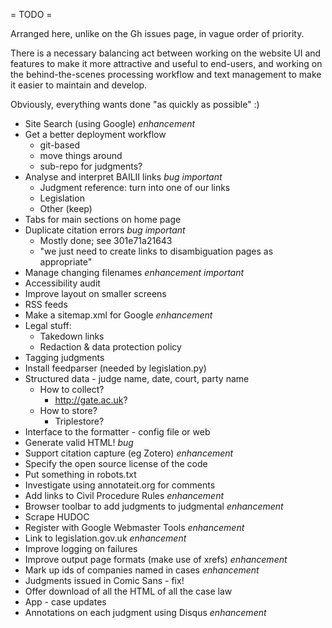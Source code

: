 = TODO =

Arranged here, unlike on the Gh issues page, in vague order of priority.

There is a necessary balancing act between working on the website UI and
features to make it more attractive and useful to end-users, and working
on the behind-the-scenes processing workflow and text management to make
it easier to maintain and develop.

Obviously, everything wants done "as quickly as possible" :)

* Site Search (using Google) *enhancement*
* Get a better deployment workflow
    - git-based
    - move things around
    - sub-repo for judgments?
* Analyse and interpret BAILII links *bug* *important*
    - Judgment reference: turn into one of our links
    - Legislation
    - Other (keep)
* Tabs for main sections on home page
* Duplicate citation errors *bug* *important*
    - Mostly done; see 301e71a21643
    - "we just need to create links to disambiguation pages as appropriate"
* Manage changing filenames *enhancement* *important*
* Accessibility audit
* Improve layout on smaller screens
* RSS feeds
* Make a sitemap.xml for Google *enhancement*
* Legal stuff:
    * Takedown links
    * Redaction & data protection policy
* Tagging judgments
* Install feedparser (needed by legislation.py)
* Structured data - judge name, date, court, party name
    * How to collect?
        * http://gate.ac.uk?
    * How to store?
        * Triplestore?
* Interface to the formatter - config file or web
* Generate valid HTML! *bug*
* Support citation capture (eg Zotero) *enhancement*
* Specify the open source license of the code
* Put something in robots.txt
* Investigate using annotateit.org for comments
* Add links to Civil Procedure Rules *enhancement*
* Browser toolbar to add judgments to judgmental *enhancement*
* Scrape HUDOC
* Register with Google Webmaster Tools *enhancement*
* Link to legislation.gov.uk *enhancement*
* Improve logging on failures
* Improve output page formats (make use of xrefs) *enhancement*
* Mark up ids of companies named in cases *enhancement*
* Judgments issued in Comic Sans - fix!
* Offer download of all the HTML of all the case law
* App - case updates
* Annotations on each judgment using Disqus *enhancement*
